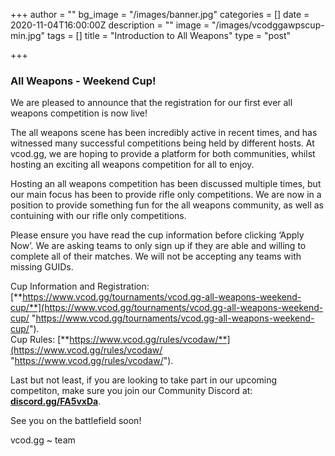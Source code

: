 +++
author = ""
bg_image = "/images/banner.jpg"
categories = []
date = 2020-11-04T16:00:00Z
description = ""
image = "/images/vcodggawpscup-min.jpg"
tags = []
title = "Introduction to All Weapons"
type = "post"

+++
### **All Weapons - Weekend Cup!**

We are pleased to announce that the registration for our first ever all weapons competition is now live!

The all weapons scene has been incredibly active in recent times, and has witnessed many successful competitions being held by different hosts. At vcod.gg, we are hoping to provide a platform for both communities, whilst hosting an exciting all weapons competition for all to enjoy.

Hosting an all weapons competition has been discussed multiple times, but our main focus has been to provide rifle only competitions. We are now in a position to provide something fun for the all weapons community, as well as contuining with our rifle only competitions.

Please ensure you have read the cup information before clicking ‘Apply Now’. We are asking teams to only sign up if they are able and willing to complete all of their matches. We will not be accepting any teams with missing GUIDs.

Cup Information and Registration: [**https://www.vcod.gg/tournaments/vcod.gg-all-weapons-weekend-cup/**](https://www.vcod.gg/tournaments/vcod.gg-all-weapons-weekend-cup/ "https://www.vcod.gg/tournaments/vcod.gg-all-weapons-weekend-cup/").  
Cup Rules: [**https://www.vcod.gg/rules/vcodaw/**](https://www.vcod.gg/rules/vcodaw/ "https://www.vcod.gg/rules/vcodaw/").

Last but not least, if you are looking to take part in our upcoming competiton, make sure you join our Community Discord at: [**discord.gg/FA5vxDa**](https://discord.gg/FA5vxDa. "https://discord.gg/FA5vxDa.").

See you on the battlefield soon!

vcod.gg \~ team